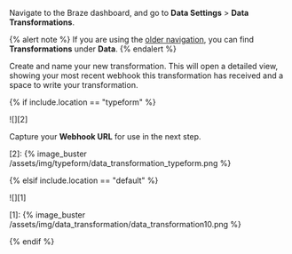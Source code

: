 Navigate to the Braze dashboard, and go to **Data Settings** > **Data Transformations**.

{% alert note %}
If you are using the [older navigation]({{site.baseurl}}/navigation), you can find **Transformations** under **Data**.
{% endalert %}

Create and name your new transformation. This will open a detailed view, showing your most recent webhook this transformation has received and a space to write your transformation. 

{% if include.location == "typeform" %}

![][2]

Capture your **Webhook URL** for use in the next step.

[2]: {% image_buster /assets/img/typeform/data_transformation_typeform.png %}

{% elsif include.location == "default" %}

![][1]

[1]: {% image_buster /assets/img/data_transformation/data_transformation10.png %}

{% endif %}
